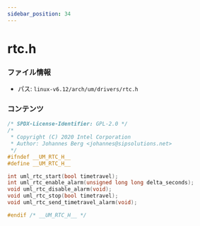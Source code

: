 ```yaml
---
sidebar_position: 34
---
```

# rtc.h

### ファイル情報

- パス: `linux-v6.12/arch/um/drivers/rtc.h`

### コンテンツ

```h
/* SPDX-License-Identifier: GPL-2.0 */
/*
 * Copyright (C) 2020 Intel Corporation
 * Author: Johannes Berg <johannes@sipsolutions.net>
 */
#ifndef __UM_RTC_H__
#define __UM_RTC_H__

int uml_rtc_start(bool timetravel);
int uml_rtc_enable_alarm(unsigned long long delta_seconds);
void uml_rtc_disable_alarm(void);
void uml_rtc_stop(bool timetravel);
void uml_rtc_send_timetravel_alarm(void);

#endif /* __UM_RTC_H__ */

```
